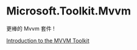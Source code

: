 # Microsoft.Toolkit.Mvvm

更棒的 Mvvm 套件 !

[Introduction to the MVVM Toolkit](https://docs.microsoft.com/en-us/windows/communitytoolkit/mvvm/introduction)


